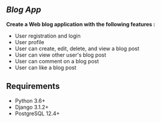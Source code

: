 ## *Blog App*

**Create a Web blog application with the following features :**
- User registration and login
- User profile
- User can create, edit, delete, and view a blog post
- User can view other user's blog post
- User can comment on a blog post
- User can like a blog post

## Requirements
- Python 3.6+
- Django 3.1.2+
- PostgreSQL 12.4+
